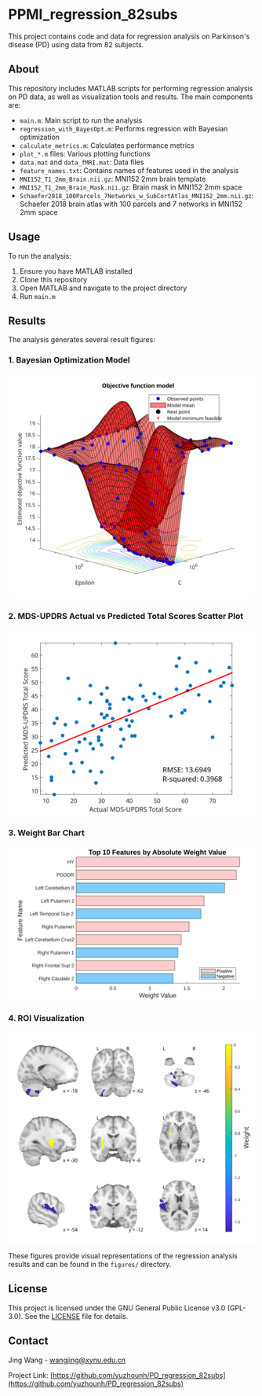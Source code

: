 # PPMI_regression_82subs

This project contains code and data for regression analysis on Parkinson's disease (PD) using data from 82 subjects.

## About

This repository includes MATLAB scripts for performing regression analysis on PD data, as well as visualization tools and results. The main components are:

- `main.m`: Main script to run the analysis
- `regression_with_BayesOpt.m`: Performs regression with Bayesian optimization
- `calculate_metrics.m`: Calculates performance metrics
- `plot_*.m` files: Various plotting functions
- `data.mat` and `data_fMRI.mat`: Data files
- `feature_names.txt`: Contains names of features used in the analysis
- `MNI152_T1_2mm_Brain.nii.gz`: MNI152 2mm brain template
- `MNI152_T1_2mm_Brain_Mask.nii.gz`: Brain mask in MNI152 2mm space
- `Schaefer2018_100Parcels_7Networks_w_SubCortAtlas_MNI152_2mm.nii.gz`: Schaefer 2018 brain atlas with 100 parcels and 7 networks in MNI152 2mm space

## Usage

To run the analysis:

1. Ensure you have MATLAB installed
2. Clone this repository
3. Open MATLAB and navigate to the project directory
4. Run `main.m`

## Results

The analysis generates several result figures:

### 1. Bayesian Optimization Model
![Bayesian Optimization Model](figures/regression_with_BayesOpt.svg)

### 2. MDS-UPDRS Actual vs Predicted Total Scores Scatter Plot
![MDS-UPDRS Scatter Plot](figures/plot_scatter.svg)

### 3. Weight Bar Chart
![Weight Bar Chart](figures/plot_bar.svg)

### 4. ROI Visualization
![ROI Visualization](figures/plot_ROI.svg)

These figures provide visual representations of the regression analysis results and can be found in the `figures/` directory.

## License

This project is licensed under the GNU General Public License v3.0 (GPL-3.0). See the [LICENSE](LICENSE) file for details.

## Contact

Jing Wang - wangjing@xynu.edu.cn

Project Link: [https://github.com/yuzhounh/PD_regression_82subs](https://github.com/yuzhounh/PD_regression_82subs)
